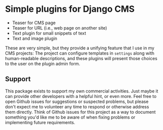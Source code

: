 # Simple plugins for Django CMS

* Teaser for CMS page
* Teaser for URL (i.e., web page on another site)
* Text plugin for small snippets of text
* Text and image plugin

These are very simple, but they provide a unifying feature that I use in my
CMS projects:  The project can configure templates in `settings` along with
human-readable descriptions, and these plugins will present those choices
to the user on the plugin admin form.

## Support

This package exists to support my own commercial activities.  Just maybe it can
provide other developers with a helpful hint, or even more.  Feel free to open
Github issues for suggestions or suspected problems, but please don't expect me
to volunteer any time to respond or otherwise address them directly.  Think of
Github issues for this project as a way to document something you'd like me to
be aware of when fixing problems or implementing future requirements.
